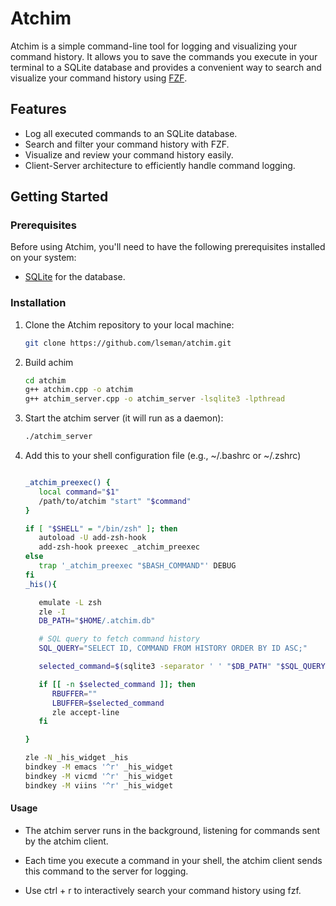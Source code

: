 # Atchim

Atchim is a simple command-line tool for logging and visualizing your command history. It allows you to save the commands you execute in your terminal to a SQLite database and provides a convenient way to search and visualize your command history using [FZF](https://github.com/junegunn/fzf).

## Features

- Log all executed commands to an SQLite database.
- Search and filter your command history with FZF.
- Visualize and review your command history easily.
- Client-Server architecture to efficiently handle command logging.

## Getting Started

### Prerequisites

Before using Atchim, you'll need to have the following prerequisites installed on your system:

- [SQLite](https://www.sqlite.org/) for the database.

### Installation

1. Clone the Atchim repository to your local machine:

   ```bash
   git clone https://github.com/lseman/atchim.git
   ```

2. Build achim

   ```bash
   cd atchim
   g++ atchim.cpp -o atchim
   g++ atchim_server.cpp -o atchim_server -lsqlite3 -lpthread
   ```

3. Start the atchim server (it will run as a daemon):

   ```bash
   ./atchim_server
   ```

4. Add this to your shell configuration file (e.g., ~/.bashrc or ~/.zshrc)

   ```bash

   _atchim_preexec() {
      local command="$1"
      /path/to/atchim "start" "$command"
   }

   if [ "$SHELL" = "/bin/zsh" ]; then
      autoload -U add-zsh-hook
      add-zsh-hook preexec _atchim_preexec
   else
      trap '_atchim_preexec "$BASH_COMMAND"' DEBUG
   fi
   _his(){

      emulate -L zsh
      zle -I
      DB_PATH="$HOME/.atchim.db"

      # SQL query to fetch command history
      SQL_QUERY="SELECT ID, COMMAND FROM HISTORY ORDER BY ID ASC;"

      selected_command=$(sqlite3 -separator ' ' "$DB_PATH" "$SQL_QUERY" | fzf --tac --no-sort | awk '{$1=""; print $0}' | sed 's/^[ \t]*//')

      if [[ -n $selected_command ]]; then
         RBUFFER=""
         LBUFFER=$selected_command
         zle accept-line
      fi

   }

   zle -N _his_widget _his
   bindkey -M emacs '^r' _his_widget
   bindkey -M vicmd '^r' _his_widget
   bindkey -M viins '^r' _his_widget
   ```

#### Usage

- The atchim server runs in the background, listening for commands sent by the atchim client.

- Each time you execute a command in your shell, the atchim client sends this command to the server for logging.

- Use ctrl + r to interactively search your command history using fzf.